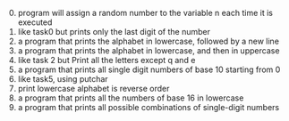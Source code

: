 0. program will assign a random number to the variable n each time it is executed
1. like task0 but prints only the last digit of the number
2. a program that prints the alphabet in lowercase, followed by a new line
3. a program that prints the alphabet in lowercase, and then in uppercase
4. like task 2 but Print all the letters except q and e
5. a program that prints all single digit numbers of base 10 starting from 0
6. like task5, using putchar
7. print lowercase alphabet is reverse order
8. a program that prints all the numbers of base 16 in lowercase
9.  a program that prints all possible combinations of single-digit numbers
